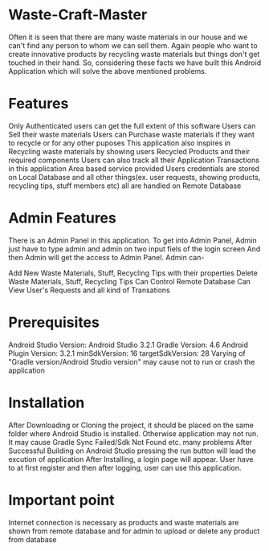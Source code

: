 # Waste-Craft-Master


Often it is seen that there are many waste materials in our house and we can't find any person to whom we can sell them. Again people who want to create innovative products by recycling waste materials but things don't get touched in their hand. So, considering these facts we have built this Android Application which will solve the above mentioned problems.

# Features
Only Authenticated users can get the full extent of this software
Users can Sell their waste materials
Users can Purchase waste materials if they want to recycle or for any other puposes
This application also inspires in Recycling waste materials by showing users Recycled Products and their required components
Users can also track all their Application Transactions in this application
Area based service provided
Users credentials are stored on Local Database and all other things(ex. user requests, showing products, recycling tips, stuff members etc) all are handled on Remote Database
# Admin Features
There is an Admin Panel in this application. To get into Admin Panel, Admin just have to type admin and admin on two input fiels of the login screen
And then Admin will get the access to Admin Panel.
Admin can-

Add New Waste Materials, Stuff, Recycling Tips with their properties
Delete Waste Materials, Stuff, Recycling Tips
Can Control Remote Database
Can View User's Requests and all kind of Transations
# Prerequisites
Android Studio Version: Android Studio 3.2.1
Gradle Version: 4.6
Android Plugin Version: 3.2.1
minSdkVersion: 16
targetSdkVersion: 28
Varying of "Gradle version/Android Studio version" may cause not to run or crash the application

# Installation
After Downloading or Cloning the project, it should be placed on the same folder where Android Studio is installed.
Otherwise application may not run. It may cause Gradle Sync Failed/Sdk Not Found etc. many problems
After Successful Building on Android Studio pressing the run button will lead the excution of application
After Installing, a login page will appear. User have to at first register and then after logging, user can use this application.


# Important point
Internet connection is necessary as products and waste materials are shown from remote database and for admin to upload or delete any product from database
